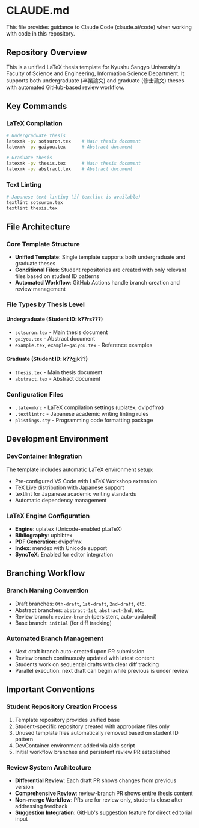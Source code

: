 # CLAUDE.md

This file provides guidance to Claude Code (claude.ai/code) when working with code in this repository.

## Repository Overview

This is a unified LaTeX thesis template for Kyushu Sangyo University's Faculty of Science and Engineering, Information Science Department. It supports both undergraduate (卒業論文) and graduate (修士論文) theses with automated GitHub-based review workflow.

## Key Commands

### LaTeX Compilation
```bash
# Undergraduate thesis
latexmk -pv sotsuron.tex    # Main thesis document
latexmk -pv gaiyou.tex      # Abstract document

# Graduate thesis  
latexmk -pv thesis.tex      # Main thesis document
latexmk -pv abstract.tex    # Abstract document
```

### Text Linting
```bash
# Japanese text linting (if textlint is available)
textlint sotsuron.tex
textlint thesis.tex
```

## File Architecture

### Core Template Structure
- **Unified Template**: Single template supports both undergraduate and graduate theses
- **Conditional Files**: Student repositories are created with only relevant files based on student ID patterns
- **Automated Workflow**: GitHub Actions handle branch creation and review management

### File Types by Thesis Level
#### Undergraduate (Student ID: k??rs???)
- `sotsuron.tex` - Main thesis document
- `gaiyou.tex` - Abstract document
- `example.tex`, `example-gaiyou.tex` - Reference examples

#### Graduate (Student ID: k??gjk??)
- `thesis.tex` - Main thesis document
- `abstract.tex` - Abstract document

### Configuration Files
- `.latexmkrc` - LaTeX compilation settings (uplatex, dvipdfmx)
- `.textlintrc` - Japanese academic writing linting rules
- `plistings.sty` - Programming code formatting package

## Development Environment

### DevContainer Integration
The template includes automatic LaTeX environment setup:
- Pre-configured VS Code with LaTeX Workshop extension
- TeX Live distribution with Japanese support
- textlint for Japanese academic writing standards
- Automatic dependency management

### LaTeX Engine Configuration
- **Engine**: uplatex (Unicode-enabled pLaTeX)
- **Bibliography**: upbibtex
- **PDF Generation**: dvipdfmx
- **Index**: mendex with Unicode support
- **SyncTeX**: Enabled for editor integration

## Branching Workflow

### Branch Naming Convention
- Draft branches: `0th-draft`, `1st-draft`, `2nd-draft`, etc.
- Abstract branches: `abstract-1st`, `abstract-2nd`, etc.
- Review branch: `review-branch` (persistent, auto-updated)
- Base branch: `initial` (for diff tracking)

### Automated Branch Management
- Next draft branch auto-created upon PR submission
- Review branch continuously updated with latest content
- Students work on sequential drafts with clear diff tracking
- Parallel execution: next draft can begin while previous is under review

## Important Conventions

### Student Repository Creation Process
1. Template repository provides unified base
2. Student-specific repository created with appropriate files only
3. Unused template files automatically removed based on student ID pattern
4. DevContainer environment added via aldc script
5. Initial workflow branches and persistent review PR established

### Review System Architecture
- **Differential Review**: Each draft PR shows changes from previous version
- **Comprehensive Review**: review-branch PR shows entire thesis content
- **Non-merge Workflow**: PRs are for review only, students close after addressing feedback
- **Suggestion Integration**: GitHub's suggestion feature for direct editorial input